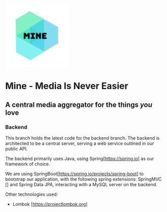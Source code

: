 ![Mine Logo](MineLogo.png)

# Mine - Media Is Never Easier

## A central media aggregator for the things _you_ love

### Backend

This branch holds the latest code for the backend branch. The backend is architected to be a central server, serving a web service outlined in our public API.

The backend primarily uses Java, using Spring[https://spring.io] as our framework of choice.

We are using SpringBoot[https://spring.io/projects/spring-boot] to bootstrap our application, with the following spring extensions: SpringMVC [] and Spring Data JPA, interacting with a MySQL server on the backend.

Other technologies used:

- Lombok [https://projectlombok.org]
